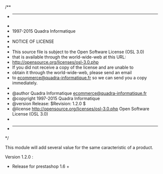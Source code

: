 /**
 * ---------------------------------------------------------------------------------
 *
 * 1997-2015 Quadra Informatique
 *
 * NOTICE OF LICENSE
 *
 * This source file is subject to the Open Software License (OSL 3.0)
 * that is available through the world-wide-web at this URL:
 * http://opensource.org/licenses/osl-3.0.php
 * If you did not receive a copy of the license and are unable to
 * obtain it through the world-wide-web, please send an email
 * to ecommerce@quadra-informatique.fr so we can send you a copy immediately.
 *
 * @author    Quadra Informatique <ecommerce@quadra-informatique.fr>
 * @copyright 1997-2015 Quadra Informatique
 * @version Release: $Revision: 1.2.0 $
 * @license   http://opensource.org/licenses/osl-3.0.php  Open Software License (OSL 3.0)
 *
 * ---------------------------------------------------------------------------------
 */

This module will add several value for the same caracteristic of a product.

Version 1.2.0 :

- Release for prestashop 1.6 +
